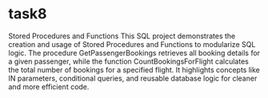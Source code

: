 # task8
Stored Procedures and Functions
This SQL project demonstrates the creation and usage of Stored Procedures and Functions to modularize SQL logic.
The procedure GetPassengerBookings retrieves all booking details for a given passenger, while the function CountBookingsForFlight calculates the total number of bookings for a specified flight.
It highlights concepts like IN parameters, conditional queries, and reusable database logic for cleaner and more efficient code.
